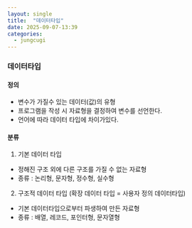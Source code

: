 ```yaml
---
layout: single
title:  "데이터타입"
date: 2025-09-07-13:39 
categories:
  - jungcugi
---
```


### 데이터타입

#### 정의

- 변수가 가질수 있는 데이터(값)의 유형
- 프로그램을 작성 시 자료형을 결정하여 변수를 선언한다.
- 언어에 따라 데이터 타입에 차이가있다.

#### 분류

1. 기본 데이터 타입  
- 정해진 구조 외에 다른 구조를 가질 수 없는 자료형
- 종류 : 논리형, 문자형, 정수형, 실수형
  
2. 구조적 데이터 타입 (확장 데이터 타입 = 사용자 정의 데이터타입)
- 기본 데이터타입으로부터 파생하여 만든 자료형
- 종류 : 배열, 레코드, 포인터형, 문자열형
